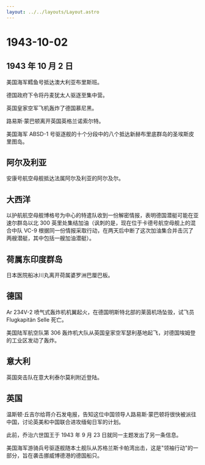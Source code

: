 ```yaml
---
layout: ../../layouts/Layout.astro
---
```


# 1943-10-02

## 1943 年 10 月 2 日

美国海军鳕鱼号抵达澳大利亚布里斯班。

德国政府下令将丹麦犹太人驱逐至集中营。

英国皇家空军飞机轰炸了德国慕尼黑。

路易斯·蒙巴顿离开英国英格兰诺索尔特。

美国海军 ABSD-1
号驱逐舰的十个分段中的八个抵达新赫布里底群岛的圣埃斯皮里图岛。

## 阿尔及利亚

安康号航空母舰抵达法属阿尔及利亚的阿尔及尔。

## 大西洋

以护航航空母舰博格号为中心的特遣队收到一份解密情报，表明德国潜艇可能在亚速尔群岛以北
300 英里处集结加油（讽刺的是，现在位于卡德号航空母舰上的混合中队 VC-9
根据同一份情报采取行动，在两天后中断了这次加油集合并击沉了两艘潜艇，其中包括一艘加油潜艇）。

## 荷属东印度群岛

日本医院船冰川丸离开荷属婆罗洲巴厘巴板。

## 德国

Ar 234V-2 喷气式轰炸机机翼起火，在德国明斯特北部的莱茵机场坠毁，试飞员
Flugkapitän Selle 死亡。

美国陆军航空队第 306
轰炸机大队从英国皇家空军瑟利基地起飞，对德国埃姆登的工业区发动了轰炸。

## 意大利

英国突击队在意大利泰尔莫利附近登陆。

## 英国

温斯顿·丘吉尔给蒋介石发电报，告知这位中国领导人路易斯·蒙巴顿将很快被派往中国，讨论英美和中国联合进攻缅甸日军的计划。

此前，乔治六世国王于 1943 年 9 月 23 日就同一主题发出了另一条信息。

美国海军游骑兵号驱逐舰随本土舰队从苏格兰斯卡帕湾出击，这是"领袖行动"的一部分，旨在袭击挪威博德港的德国船只。